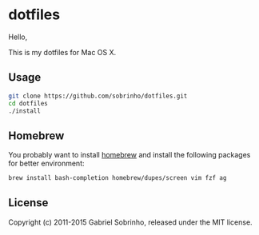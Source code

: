# dotfiles

Hello,

This is my dotfiles for Mac OS X.

## Usage

``` bash
git clone https://github.com/sobrinho/dotfiles.git
cd dotfiles
./install
```

## Homebrew

You probably want to install [homebrew](http://brew.sh) and install the following packages for better environment:

``` bash
brew install bash-completion homebrew/dupes/screen vim fzf ag
```

## License

Copyright (c) 2011-2015 Gabriel Sobrinho, released under the MIT license.
